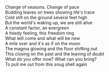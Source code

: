 Change of seasons. Change of pace  
Budding leaves on trees showing life's trace  
Cold still on the ground several feet high  
But the world's waking up, we are still alive  
A constant factor, an evergreen  
A heedy feeling, this freedom ring  
What will come and what will be new  
A mile over and it's as if on the moon  
The magma glowing and the floor shifting out  
This closing on the past and the leaving of doubt  
What do you offer now? What can you bring?  
To pull me out from this snug shell again  

